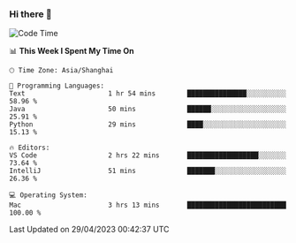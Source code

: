 ### Hi there 👋


<!--START_SECTION:waka-->
![Code Time](http://img.shields.io/badge/Code%20Time-1%2C109%20hrs%2043%20mins-blue)

📊 **This Week I Spent My Time On** 

```text
🕑︎ Time Zone: Asia/Shanghai

💬 Programming Languages: 
Text                     1 hr 54 mins        ███████████████░░░░░░░░░░   58.96 % 
Java                     50 mins             ██████░░░░░░░░░░░░░░░░░░░   25.91 % 
Python                   29 mins             ████░░░░░░░░░░░░░░░░░░░░░   15.13 % 

🔥 Editors: 
VS Code                  2 hrs 22 mins       ██████████████████░░░░░░░   73.64 % 
IntelliJ                 51 mins             ███████░░░░░░░░░░░░░░░░░░   26.36 % 

💻 Operating System: 
Mac                      3 hrs 13 mins       █████████████████████████   100.00 % 
```


 Last Updated on 29/04/2023 00:42:37 UTC
<!--END_SECTION:waka-->

<!--
**SillyPasty/SillyPasty** is a ✨ _special_ ✨ repository because its `README.md` (this file) appears on your GitHub profile.

Here are some ideas to get you started:

- 🔭 I’m currently working on ...
- 🌱 I’m currently learning ...
- 👯 I’m looking to collaborate on ...
- 🤔 I’m looking for help with ...
- 💬 Ask me about ...
- 📫 How to reach me: ...
- 😄 Pronouns: ...
- ⚡ Fun fact: ...
-->


